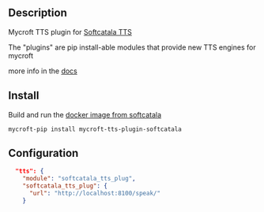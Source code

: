 ## Description
Mycroft TTS plugin for [Softcatala TTS](https://github.com/Softcatala/tts-service)

The "plugins" are pip install-able modules that provide new TTS engines for mycroft

more info in the [docs](https://mycroft-ai.gitbook.io/docs/mycroft-technologies/mycroft-core/plugins)

## Install

Build and run the [docker image from softcatala](https://github.com/Softcatala/tts-service)

`mycroft-pip install mycroft-tts-plugin-softcatala`

## Configuration

```json
  "tts": {
    "module": "softcatala_tts_plug",
    "softcatala_tts_plug": {
      "url": "http://localhost:8100/speak/"
    }
 
```
